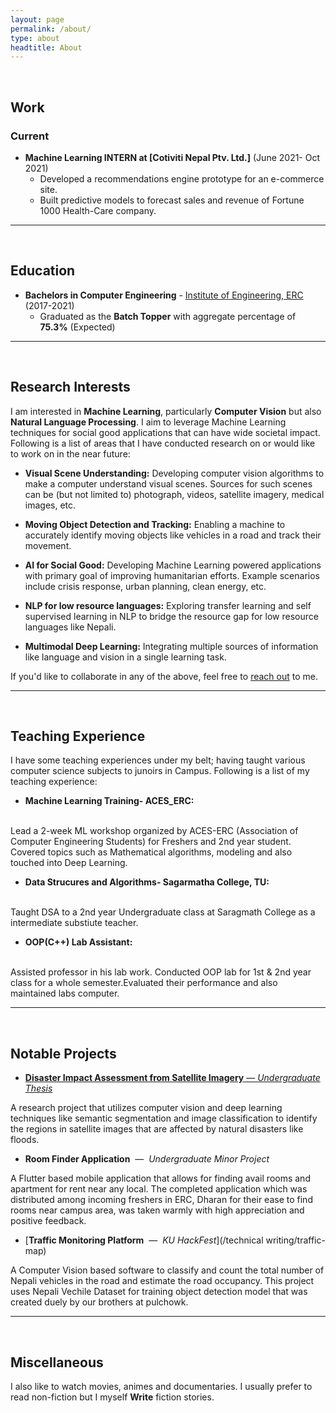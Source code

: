 ```yaml
---
layout: page
permalink: /about/
type: about
headtitle: About
---
```


<br />

## Work

### Current

- **Machine Learning INTERN at [Cotiviti Nepal Ptv. Ltd.]** (June 2021- Oct 2021)
  - Developed a recommendations engine prototype for an e-commerce site.
  - Built predictive models to forecast sales and revenue of Fortune 1000 Health-Care company.

---
<br />

## Education

- **Bachelors in Computer Engineering** - [Institute of Engineering, ERC](/https://www.ioepc.edu.np/) (2017-2021)
  - Graduated as the **Batch Topper** with aggregate percentage of **75.3%** (Expected)



---
<br />

## Research Interests

I am interested in **Machine Learning**, particularly **Computer Vision** but also **Natural Language Processing**. I aim to leverage Machine Learning techniques for social good applications that can have wide societal impact. Following is a list of areas that I have conducted research on or would like to work on in the near future:

- **Visual Scene Understanding:** Developing computer vision algorithms to make a computer understand visual scenes. Sources for such scenes can be (but not limited to) photograph, videos, satellite imagery, medical images, etc.  

- **Moving Object Detection and Tracking:** Enabling a machine to accurately identify moving objects like vehicles in a road and track their movement.

- **AI for Social Good:** Developing Machine Learning powered applications with primary goal of improving humanitarian efforts. Example scenarios include crisis response, urban planning, clean energy, etc. 

- **NLP for low resource languages:** Exploring transfer learning and self supervised learning in NLP to bridge the resource gap for low resource languages like Nepali. 

- **Multimodal Deep Learning:** Integrating multiple sources of information like language and vision in a single learning task.

If you'd like to collaborate in any of the above, feel free to [reach out](/contact.md) to me.

---
<br />

## Teaching Experience

I have some teaching experiences under my belt; having taught various computer science subjects to junoirs in Campus. Following is a list of my teaching experience: 

- **Machine Learning Training- ACES_ERC:** 
<br />
Lead a 2-week ML workshop organized by ACES-ERC (Association of Computer Engineering Students) for Freshers and 2nd year student. Covered topics such as Mathematical algorithms, modeling and also touched into Deep Learning.

- **Data Strucures and Algorithms- Sagarmatha College, TU:** 
<br />
Taught DSA to a 2nd year Undergraduate class at Saragmath College as a intermediate substiute teacher.  

- **OOP(C++) Lab Assistant:** 
<br />
Assisted professor in his lab work. Conducted OOP lab for 1st & 2nd year class for a whole semester.Evaluated their performance and also maintained labs computer.

---
<br />

## Notable Projects

- [**Disaster Impact Assessment from Satellite Imagery** — *Undergraduate Thesis*](/assets/pdf/IVSP%20Paper.pdf)

A research project that utilizes computer vision and deep learning techniques like semantic segmentation and image classification to identify the regions in satellite images that are affected by natural disasters like floods.

- **Room Finder Application** ​ — ​ *Undergraduate Minor Project*

A Flutter based mobile application that allows for finding avail rooms and apartment for rent near any local. The completed application which was distributed among incoming freshers in ERC, Dharan for their ease to find rooms near campus area, was taken warmly with high appreciation and positive feedback.

- [**Traffic Monitoring Platform** ​ — ​ *KU HackFest*](/technical writing/traffic-map)

A Computer Vision based software to classify and count the total number of Nepali vehicles in the road and estimate the road occupancy. This project uses Nepali Vechile Dataset for training object detection model that was created duely by our brothers at pulchowk.

---
<br />

## Miscellaneous

I also like to watch movies, animes and documentaries. I usually prefer to read non-fiction but I myself **Write** fiction stories.